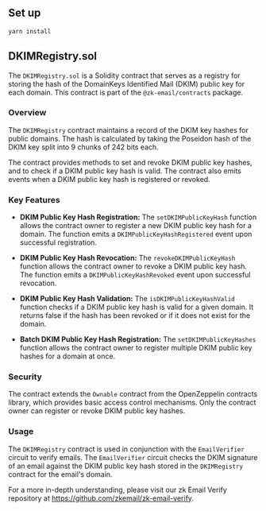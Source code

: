 ## Set up

```bash
yarn install
```

## DKIMRegistry.sol

The `DKIMRegistry.sol` is a Solidity contract that serves as a registry for storing the hash of the DomainKeys Identified Mail (DKIM) public key for each domain. This contract is part of the `@zk-email/contracts` package.

### Overview

The `DKIMRegistry` contract maintains a record of the DKIM key hashes for public domains. The hash is calculated by taking the Poseidon hash of the DKIM key split into 9 chunks of 242 bits each.

The contract provides methods to set and revoke DKIM public key hashes, and to check if a DKIM public key hash is valid. The contract also emits events when a DKIM public key hash is registered or revoked.

### Key Features

* **DKIM Public Key Hash Registration:** The `setDKIMPublicKeyHash` function allows the contract owner to register a new DKIM public key hash for a domain. The function emits a `DKIMPublicKeyHashRegistered` event upon successful registration.

* **DKIM Public Key Hash Revocation:** The `revokeDKIMPublicKeyHash` function allows the contract owner to revoke a DKIM public key hash. The function emits a `DKIMPublicKeyHashRevoked` event upon successful revocation.

* **DKIM Public Key Hash Validation:** The `isDKIMPublicKeyHashValid` function checks if a DKIM public key hash is valid for a given domain. It returns false if the hash has been revoked or if it does not exist for the domain.

* **Batch DKIM Public Key Hash Registration:** The `setDKIMPublicKeyHashes` function allows the contract owner to register multiple DKIM public key hashes for a domain at once.

### Security

The contract extends the `Ownable` contract from the OpenZeppelin contracts library, which provides basic access control mechanisms. Only the contract owner can register or revoke DKIM public key hashes.

### Usage

The `DKIMRegistry` contract is used in conjunction with the `EmailVerifier` circuit to verify emails. The `EmailVerifier` circuit checks the DKIM signature of an email against the DKIM public key hash stored in the `DKIMRegistry` contract for the email's domain.

For a more in-depth understanding, please visit our zk Email Verify repository at https://github.com/zkemail/zk-email-verify.
